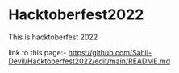 # Hacktoberfest2022

This is hacktoberfest 2022

link to this page:- https://github.com/Sahil-Devil/Hacktoberfest2022/edit/main/README.md
